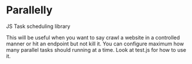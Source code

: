 # Parallelly
JS Task scheduling library

This will be useful when you want to say crawl a website in a controlled manner or hit an endpoint but not kill it. You can configure maximum how many parallel tasks should running at a time.
Look at test.js for how to use it.
